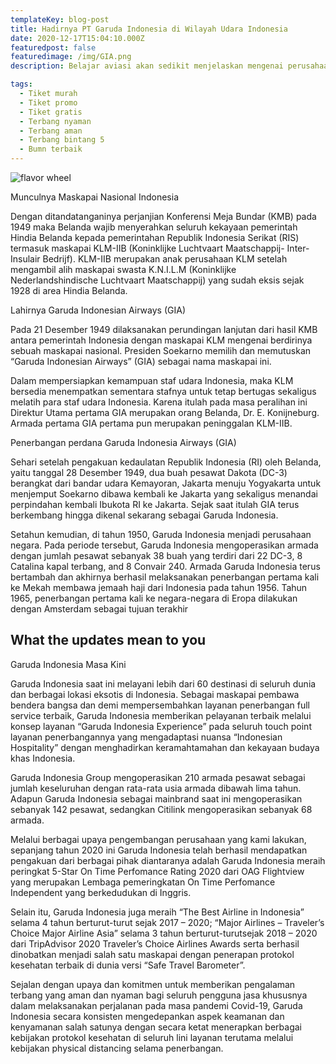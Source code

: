 ```yaml
---
templateKey: blog-post
title: Hadirnya PT Garuda Indonesia di Wilayah Udara Indonesia
date: 2020-12-17T15:04:10.000Z
featuredpost: false
featuredimage: /img/GIA.png
description: Belajar aviasi akan sedikit menjelaskan mengenai perusahaan yang sangat profesional dan di isi oleh orang-orang yang mempunyai integritas tinggi. Penerbangan sipil Indonesia tercipta pertama kali atas inisatif Angkatan Udara Republik Indonesia (AURI) dengan menyewakan pesawat yang dinamai “Indonesian Airways” kepada pemerintah Burma pada 26 Januari 1949. Peran “Indonesian Airways” pun berakhir setelah disepakatinya Konferensi Meja Bundar (KMB) pada 1949. Seluruh awak dan pesawatnya pun baru bisa kembali ke Indonesia pada 1950. Setibanya di Indonesia, semua pesawat dan fungsinya dikembalikan kepada AURI ke dalam formasi Dinas Angkutan Udara Militer.

tags:
  - Tiket murah
  - Tiket promo
  - Tiket gratis
  - Terbang nyaman
  - Terbang aman
  - Terbang bintang 5
  - Bumn terbaik
---
```

![flavor wheel](/img/GIA.png)

Munculnya Maskapai Nasional Indonesia

Dengan ditandatanganinya perjanjian Konferensi Meja Bundar (KMB) pada 1949 maka Belanda wajib menyerahkan seluruh kekayaan pemerintah Hindia Belanda kepada pemerintahan Republik Indonesia Serikat (RIS) termasuk maskapai KLM-IIB (Koninklijke Luchtvaart Maatschappij- Inter-Insulair Bedrijf). KLM-IIB merupakan anak perusahaan KLM setelah mengambil alih maskapai swasta K.N.I.L.M (Koninklijke Nederlandshindische Luchtvaart Maatschappij) yang sudah eksis sejak 1928 di area Hindia Belanda.

Lahirnya Garuda Indonesian Airways (GIA)

Pada 21 Desember 1949 dilaksanakan perundingan lanjutan dari hasil KMB antara pemerintah Indonesia dengan maskapai KLM mengenai berdirinya sebuah maskapai nasional. Presiden Soekarno memilih dan memutuskan “Garuda Indonesian Airways” (GIA) sebagai nama maskapai ini.

Dalam mempersiapkan kemampuan staf udara Indonesia, maka KLM bersedia menempatkan sementara stafnya untuk tetap bertugas sekaligus melatih para staf udara Indonesia. Karena itulah pada masa peralihan ini Direktur Utama pertama GIA merupakan orang Belanda, Dr. E. Konijneburg. Armada pertama GIA pertama pun merupakan peninggalan KLM-IIB.

Penerbangan perdana Garuda Indonesia Airways (GIA)

Sehari setelah pengakuan kedaulatan Republik Indonesia (RI) oleh Belanda, yaitu tanggal 28 Desember 1949, dua buah pesawat Dakota (DC-3) berangkat dari bandar udara Kemayoran, Jakarta menuju Yogyakarta untuk menjemput Soekarno dibawa kembali ke Jakarta yang sekaligus menandai perpindahan kembali Ibukota RI ke Jakarta. Sejak saat itulah GIA terus berkembang hingga dikenal sekarang sebagai Garuda Indonesia.

Setahun kemudian, di tahun 1950, Garuda Indonesia menjadi perusahaan negara. Pada periode tersebut, Garuda Indonesia mengoperasikan armada dengan jumlah pesawat sebanyak 38 buah yang terdiri dari 22 DC-3, 8 Catalina kapal terbang, and 8 Convair 240. Armada Garuda Indonesia terus bertambah dan akhirnya berhasil melaksanakan penerbangan pertama kali ke Mekah membawa jemaah haji dari Indonesia pada tahun 1956. Tahun 1965, penerbangan pertama kali ke negara-negara di Eropa dilakukan dengan Amsterdam sebagai tujuan terakhir


## What the updates mean to you

Garuda Indonesia Masa Kini

Garuda Indonesia saat ini melayani lebih dari 60 destinasi di seluruh dunia dan berbagai lokasi eksotis di Indonesia. Sebagai maskapai pembawa bendera bangsa dan demi mempersembahkan layanan penerbangan full service terbaik, Garuda Indonesia memberikan pelayanan terbaik melalui konsep layanan “Garuda Indonesia Experience” pada seluruh touch point layanan penerbangannya yang mengadaptasi nuansa “Indonesian Hospitality” dengan menghadirkan keramahtamahan dan kekayaan budaya khas Indonesia.

Garuda Indonesia Group mengoperasikan 210 armada pesawat sebagai jumlah keseluruhan dengan rata-rata usia armada dibawah lima tahun. Adapun Garuda Indonesia sebagai mainbrand saat ini mengoperasikan sebanyak 142 pesawat, sedangkan Citilink mengoperasikan sebanyak 68 armada.

Melalui berbagai upaya pengembangan perusahaan yang kami lakukan, sepanjang tahun 2020 ini Garuda Indonesia telah berhasil mendapatkan pengakuan dari berbagai pihak diantaranya adalah Garuda Indonesia meraih peringkat 5-Star On Time Perfomance Rating 2020 dari OAG Flightview yang merupakan Lembaga pemeringkatan On Time Perfomance Independent yang berkedudukan di Inggris.

Selain itu, Garuda Indonesia juga meraih “The Best Airline in Indonesia” selama 4 tahun berturut-turut sejak 2017 – 2020; “Major Airlines – Traveler’s Choice Major Airline Asia” selama 3 tahun berturut-turutsejak 2018 – 2020 dari TripAdvisor 2020 Traveler’s Choice Airlines Awards serta berhasil dinobatkan menjadi salah satu maskapai dengan penerapan protokol kesehatan terbaik di dunia versi “Safe Travel Barometer”.

Sejalan dengan upaya dan komitmen untuk memberikan pengalaman terbang yang aman dan nyaman bagi seluruh pengguna jasa khususnya dalam melaksanakan perjalanan pada masa pandemi Covid-19, Garuda Indonesia secara konsisten mengedepankan aspek keamanan dan kenyamanan salah satunya dengan secara ketat menerapkan berbagai kebijakan protokol kesehatan di seluruh lini layanan terutama melalui kebijakan physical distancing selama penerbangan.

